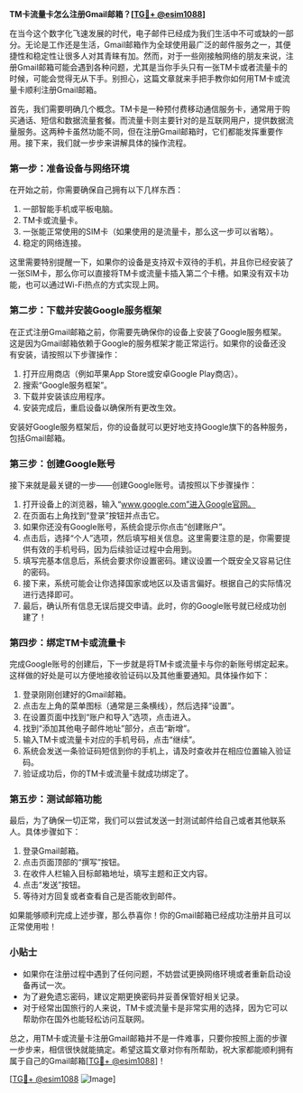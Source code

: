 **TM卡流量卡怎么注册Gmail邮箱？[[TG💪+ @esim1088](https://t.me/s/esim1088)]**

在当今这个数字化飞速发展的时代，电子邮件已经成为我们生活中不可或缺的一部分。无论是工作还是生活，Gmail邮箱作为全球使用最广泛的邮件服务之一，其便捷性和稳定性让很多人对其青睐有加。然而，对于一些刚接触网络的朋友来说，注册Gmail邮箱可能会遇到各种问题，尤其是当你手头只有一张TM卡或者流量卡的时候，可能会觉得无从下手。别担心，这篇文章就来手把手教你如何用TM卡或流量卡顺利注册Gmail邮箱。

首先，我们需要明确几个概念。TM卡是一种预付费移动通信服务卡，通常用于购买通话、短信和数据流量套餐。而流量卡则主要针对的是互联网用户，提供数据流量服务。这两种卡虽然功能不同，但在注册Gmail邮箱时，它们都能发挥重要作用。接下来，我们就一步步来讲解具体的操作流程。

### **第一步：准备设备与网络环境**
在开始之前，你需要确保自己拥有以下几样东西：
1. 一部智能手机或平板电脑。
2. TM卡或流量卡。
3. 一张能正常使用的SIM卡（如果使用的是流量卡，那么这一步可以省略）。
4. 稳定的网络连接。

这里需要特别提醒一下，如果你的设备是支持双卡双待的手机，并且你已经安装了一张SIM卡，那么你可以直接将TM卡或流量卡插入第二个卡槽。如果没有双卡功能，也可以通过Wi-Fi热点的方式实现上网。

### **第二步：下载并安装Google服务框架**
在正式注册Gmail邮箱之前，你需要先确保你的设备上安装了Google服务框架。这是因为Gmail邮箱依赖于Google的服务框架才能正常运行。如果你的设备还没有安装，请按照以下步骤操作：

1. 打开应用商店（例如苹果App Store或安卓Google Play商店）。
2. 搜索“Google服务框架”。
3. 下载并安装该应用程序。
4. 安装完成后，重启设备以确保所有更改生效。

安装好Google服务框架后，你的设备就可以更好地支持Google旗下的各种服务，包括Gmail邮箱。

### **第三步：创建Google账号**
接下来就是最关键的一步——创建Google账号。请按照以下步骤操作：

1. 打开设备上的浏览器，输入“www.google.com”进入Google官网。
2. 在页面右上角找到“登录”按钮并点击它。
3. 如果你还没有Google账号，系统会提示你点击“创建账户”。
4. 点击后，选择“个人”选项，然后填写相关信息。这里需要注意的是，你需要提供有效的手机号码，因为后续验证过程中会用到。
5. 填写完基本信息后，系统会要求你设置密码。建议设置一个既安全又容易记住的密码。
6. 接下来，系统可能会让你选择国家或地区以及语言偏好。根据自己的实际情况进行选择即可。
7. 最后，确认所有信息无误后提交申请。此时，你的Google账号就已经成功创建了！

### **第四步：绑定TM卡或流量卡**
完成Google账号的创建后，下一步就是将TM卡或流量卡与你的新账号绑定起来。这样做的好处是可以方便地接收验证码以及其他重要通知。具体操作如下：

1. 登录刚刚创建好的Gmail邮箱。
2. 点击左上角的菜单图标（通常是三条横线），然后选择“设置”。
3. 在设置页面中找到“账户和导入”选项，点击进入。
4. 找到“添加其他电子邮件地址”部分，点击“新增”。
5. 输入TM卡或流量卡对应的手机号码，点击“继续”。
6. 系统会发送一条验证码短信到你的手机上，请及时查收并在相应位置输入验证码。
7. 验证成功后，你的TM卡或流量卡就成功绑定了。

### **第五步：测试邮箱功能**
最后，为了确保一切正常，我们可以尝试发送一封测试邮件给自己或者其他联系人。具体步骤如下：

1. 登录Gmail邮箱。
2. 点击页面顶部的“撰写”按钮。
3. 在收件人栏输入目标邮箱地址，填写主题和正文内容。
4. 点击“发送”按钮。
5. 等待对方回复或者查看自己是否能收到邮件。

如果能够顺利完成上述步骤，那么恭喜你！你的Gmail邮箱已经成功注册并且可以正常使用啦！

### **小贴士**
- 如果你在注册过程中遇到了任何问题，不妨尝试更换网络环境或者重新启动设备再试一次。
- 为了避免遗忘密码，建议定期更换密码并妥善保管好相关记录。
- 对于经常出国旅行的人来说，TM卡或流量卡是非常实用的选择，因为它可以帮助你在国外也能轻松访问互联网。

总之，用TM卡或流量卡注册Gmail邮箱并不是一件难事，只要你按照上面的步骤一步步来，相信很快就能搞定。希望这篇文章对你有所帮助，祝大家都能顺利拥有属于自己的Gmail邮箱[[TG💪+ @esim1088](https://t.me/s/esim1088)]！

[[TG💪+ @esim1088](https://t.me/s/esim1088) ![Image](https://i.postimg.cc/4NQfJmqS/Snipaste-2025-05-13-00-14-12.png)]